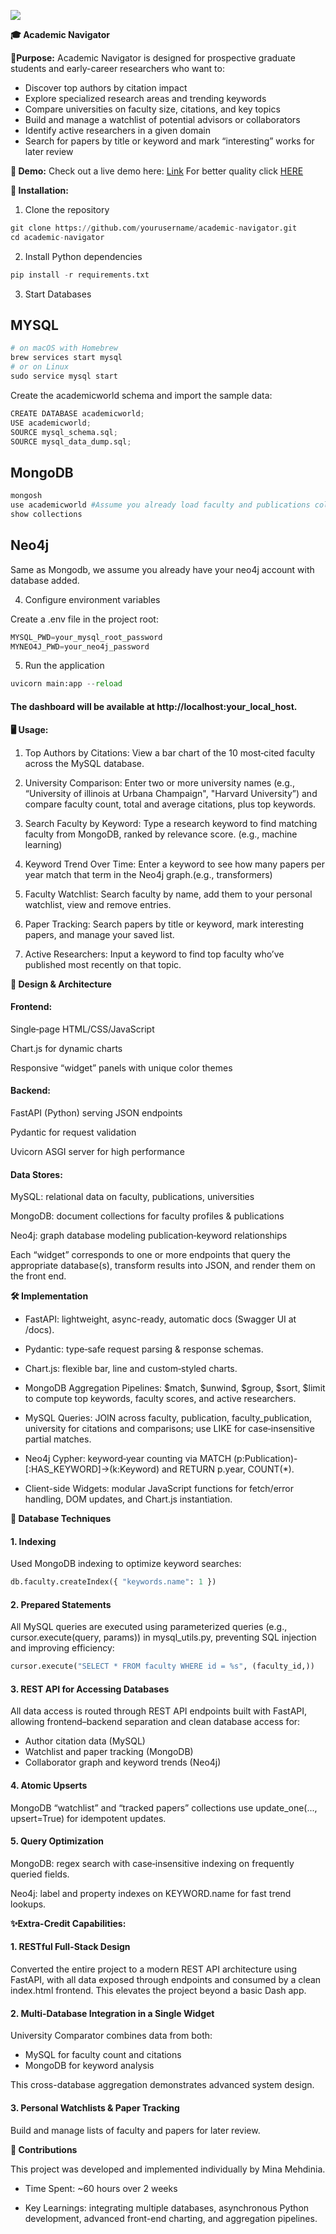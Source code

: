 ![](Academic_Dashboard.png)

**🎓 Academic Navigator** 

**📌Purpose:** Academic Navigator is designed for prospective graduate students and early-career researchers who want to:

* Discover top authors by citation impact
* Explore specialized research areas and trending keywords
* Compare universities on faculty size, citations, and key topics
* Build and manage a watchlist of potential advisors or collaborators
* Identify active researchers in a given domain
* Search for papers by title or keyword and mark “interesting” works for later review

**🔗 Demo:** Check out a live demo here: [Link](https://mediaspace.illinois.edu/media/t/1_hg4x155y)
For better quality click [HERE](https://drive.google.com/file/d/10_m5D2bWwrJYLPHnH2rVppkcpnmJe-ks/view?usp=share_link)

**🚀 Installation:** 

 1. Clone the repository
```python
git clone https://github.com/yourusername/academic-navigator.git
cd academic-navigator   
```
 2. Install Python dependencies
```python
pip install -r requirements.txt 
```
3. Start Databases
   
## MYSQL

```python
# on macOS with Homebrew
brew services start mysql
# or on Linux
sudo service mysql start
```
Create the academicworld schema and import the sample data:

```python
CREATE DATABASE academicworld;
USE academicworld;
SOURCE mysql_schema.sql;
SOURCE mysql_data_dump.sql;
```
## MongoDB

```python
mongosh
use academicworld #Assume you already load faculty and publications collections from JSON
show collections
```

## Neo4j

Same as Mongodb, we assume you already have your neo4j account with database added. 

4. Configure environment variables

Create a .env file in the project root:
```python
MYSQL_PWD=your_mysql_root_password
MYNEO4J_PWD=your_neo4j_password
```
5. Run the application
```python
uvicorn main:app --reload
```
#### The dashboard will be available at http://localhost:your_local_host.

**🖥️ Usage:** 

1. Top Authors by Citations:
View a bar chart of the 10 most‐cited faculty across the MySQL database.

2. University Comparison:
Enter two or more university names (e.g., “University of illinois at Urbana Champaign", "Harvard University”) and compare faculty count, total and average citations, plus top keywords.

3. Search Faculty by Keyword: Type a research keyword to find matching faculty from MongoDB, ranked by relevance score. (e.g., machine learning)

4. Keyword Trend Over Time: Enter a keyword to see how many papers per year match that term in the Neo4j graph.(e.g., transformers)

5. Faculty Watchlist: Search faculty by name, add them to your personal watchlist, view and remove entries. 

6. Paper Tracking: Search papers by title or keyword, mark interesting papers, and manage your saved list.

7. Active Researchers: Input a keyword to find top faculty who’ve published most recently on that topic.

**🎨 Design & Architecture** 


####  Frontend:

Single‐page HTML/CSS/JavaScript

Chart.js for dynamic charts

Responsive “widget” panels with unique color themes

#### Backend:

FastAPI (Python) serving JSON endpoints

Pydantic for request validation

Uvicorn ASGI server for high performance

#### Data Stores:

MySQL: relational data on faculty, publications, universities

MongoDB: document collections for faculty profiles & publications

Neo4j: graph database modeling publication‐keyword relationships

Each “widget” corresponds to one or more endpoints that query the appropriate database(s), transform results into JSON, and render them on the front end.


**🛠️ Implementation** 

* FastAPI: lightweight, async-ready, automatic docs (Swagger UI at /docs).

* Pydantic: type‐safe request parsing & response schemas.

* Chart.js: flexible bar, line and custom‐styled charts.

* MongoDB Aggregation Pipelines: $match, $unwind, $group, $sort, $limit to compute top keywords, faculty scores, and active researchers.

* MySQL Queries: JOIN across faculty, publication, faculty_publication, university for citations and comparisons; use LIKE for case‐insensitive partial matches.

* Neo4j Cypher: keyword‐year counting via MATCH (p:Publication)-[:HAS_KEYWORD]->(k:Keyword) and RETURN p.year, COUNT(*).

* Client-side Widgets: modular JavaScript functions for fetch/error handling, DOM updates, and Chart.js instantiation.

**💾 Database Techniques** 
#### 1. Indexing
Used MongoDB indexing to optimize keyword searches:
```python
db.faculty.createIndex({ "keywords.name": 1 })
```

#### 2. Prepared Statements
All MySQL queries are executed using parameterized queries (e.g., cursor.execute(query, params)) in mysql_utils.py, preventing SQL injection and improving efficiency:
```python
cursor.execute("SELECT * FROM faculty WHERE id = %s", (faculty_id,))
```
#### 3. REST API for Accessing Databases
All data access is routed through REST API endpoints built with FastAPI, allowing frontend–backend separation and clean database access for:

* Author citation data (MySQL)
* Watchlist and paper tracking (MongoDB)
* Collaborator graph and keyword trends (Neo4j)

#### 4. Atomic Upserts

MongoDB “watchlist” and “tracked papers” collections use update_one(..., upsert=True) for idempotent updates.

#### 5. Query Optimization

MongoDB: regex search with case‐insensitive indexing on frequently queried fields.
	
Neo4j: label and property indexes on KEYWORD.name for fast trend lookups.



**✨Extra-Credit Capabilities:** 

#### 1. RESTful Full-Stack Design

Converted the entire project to a modern REST API architecture using FastAPI, with all data exposed through endpoints and consumed by a clean index.html frontend. This elevates the project beyond a basic Dash app.

#### 2.	Multi-Database Integration in a Single Widget

University Comparator combines data from both:
* MySQL for faculty count and citations
* MongoDB for keyword analysis

This cross-database aggregation demonstrates advanced system design.

#### 3.	Personal Watchlists & Paper Tracking

Build and manage lists of faculty and papers for later review.


**🤝 Contributions** 

This project was developed and implemented individually by Mina Mehdinia.

* Time Spent: ~60 hours over 2 weeks

* Key Learnings: integrating multiple databases, asynchronous Python development, advanced front-end charting, and aggregation pipelines.



